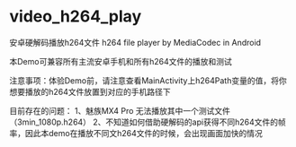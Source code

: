 # video_h264_play
安卓硬解码播放h264文件    h264 file player by MediaCodec in Android

本Demo可兼容所有主流安卓手机和所有h264文件的播放和测试

注意事项：体验Demo前，请注意查看MainActivity上h264Path变量的值，将你想要播放的h264文件放置到对应的手机路径下

目前存在的问题：
1、魅族MX4 Pro 无法播放其中一个测试文件（3min_1080p.h264）
2、不知道如何借助硬解码的api获得不同h264文件的帧率，因此本demo在播放不同文h264文件的时候，会出现画面加快的情况
